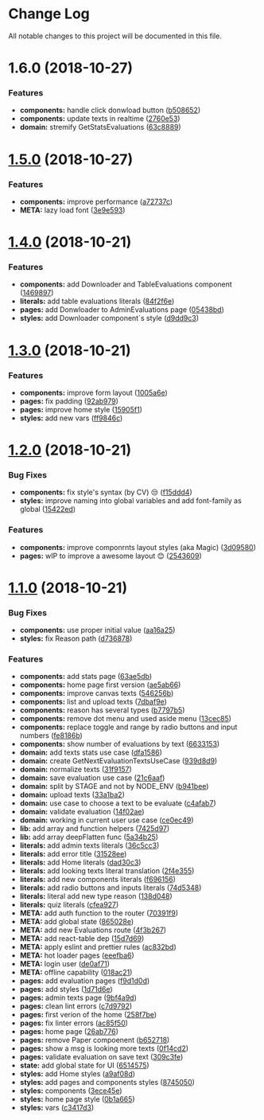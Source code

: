 # Change Log

All notable changes to this project will be documented in this file.

<a name="1.6.0"></a>
# 1.6.0 (2018-10-27)


### Features

* **components:** handle click donwload button ([b508652](https://github.com/carlosvillu/UABTexthandler/commit/b508652))
* **components:** update texts in realtime ([2760e53](https://github.com/carlosvillu/UABTexthandler/commit/2760e53))
* **domain:** stremify GetStatsEvaluations ([63c8889](https://github.com/carlosvillu/UABTexthandler/commit/63c8889))



<a name="1.5.0"></a>
# [1.5.0](https://github.com/carlosvillu/UABTexthandler/compare/1.4.0...1.5.0) (2018-10-27)


### Features

* **components:** improve performance ([a72737c](https://github.com/carlosvillu/UABTexthandler/commit/a72737c))
* **META:** lazy load font ([3e9e593](https://github.com/carlosvillu/UABTexthandler/commit/3e9e593))



<a name="1.4.0"></a>
# [1.4.0](https://github.com/carlosvillu/UABTexthandler/compare/1.3.0...1.4.0) (2018-10-21)


### Features

* **components:** add Downloader and TableEvaluations component ([1469897](https://github.com/carlosvillu/UABTexthandler/commit/1469897))
* **literals:** add table evaluations literals ([84f2f6e](https://github.com/carlosvillu/UABTexthandler/commit/84f2f6e))
* **pages:** add Donwloader to AdminEvaluations page ([05438bd](https://github.com/carlosvillu/UABTexthandler/commit/05438bd))
* **styles:** add Downloader component´s style ([d9dd9c3](https://github.com/carlosvillu/UABTexthandler/commit/d9dd9c3))



<a name="1.3.0"></a>
# [1.3.0](https://github.com/carlosvillu/UABTexthandler/compare/1.2.0...1.3.0) (2018-10-21)


### Features

* **components:** improve form layout ([1005a6e](https://github.com/carlosvillu/UABTexthandler/commit/1005a6e))
* **pages:** fix padding ([92ab979](https://github.com/carlosvillu/UABTexthandler/commit/92ab979))
* **pages:** improve home style ([15905f1](https://github.com/carlosvillu/UABTexthandler/commit/15905f1))
* **styles:** add new vars ([ff9846c](https://github.com/carlosvillu/UABTexthandler/commit/ff9846c))



<a name="1.2.0"></a>
# [1.2.0](https://github.com/carlosvillu/UABTexthandler/compare/1.1.0...1.2.0) (2018-10-21)


### Bug Fixes

* **components:** fix style's syntax (by CV) 😒 ([f15ddd4](https://github.com/carlosvillu/UABTexthandler/commit/f15ddd4))
* **styles:** improve naming into global variables and add font-family as global ([15422ed](https://github.com/carlosvillu/UABTexthandler/commit/15422ed))


### Features

* **components:** improve componrnts layout styles (aka Magic) ([3d09580](https://github.com/carlosvillu/UABTexthandler/commit/3d09580))
* **pages:** wIP to improve a awesome layout 😊 ([2543609](https://github.com/carlosvillu/UABTexthandler/commit/2543609))



<a name="1.1.0"></a>
# [1.1.0](https://github.com/carlosvillu/UABTexthandler/compare/ce0ec49...1.1.0) (2018-10-21)


### Bug Fixes

* **components:** use proper initial value ([aa16a25](https://github.com/carlosvillu/UABTexthandler/commit/aa16a25))
* **styles:** fix Reason path ([d736878](https://github.com/carlosvillu/UABTexthandler/commit/d736878))


### Features

* **components:** add stats page ([63ae5db](https://github.com/carlosvillu/UABTexthandler/commit/63ae5db))
* **components:** home page first version ([ae5ab66](https://github.com/carlosvillu/UABTexthandler/commit/ae5ab66))
* **components:** improve canvas texts ([546256b](https://github.com/carlosvillu/UABTexthandler/commit/546256b))
* **components:** list and upload texts ([7dbaf9e](https://github.com/carlosvillu/UABTexthandler/commit/7dbaf9e))
* **components:** reason has several types ([b7797b5](https://github.com/carlosvillu/UABTexthandler/commit/b7797b5))
* **components:** remove dot menu and used aside menu ([13cec85](https://github.com/carlosvillu/UABTexthandler/commit/13cec85))
* **components:** replace toggle and range by radio buttons and input numbers ([fe8186b](https://github.com/carlosvillu/UABTexthandler/commit/fe8186b))
* **components:** show number of evaluations by text ([6633153](https://github.com/carlosvillu/UABTexthandler/commit/6633153))
* **domain:** add texts stats use case ([dfa1586](https://github.com/carlosvillu/UABTexthandler/commit/dfa1586))
* **domain:** create GetNextEvaluationTextsUseCase ([939d8d9](https://github.com/carlosvillu/UABTexthandler/commit/939d8d9))
* **domain:** normalize texts ([31f9157](https://github.com/carlosvillu/UABTexthandler/commit/31f9157))
* **domain:** save evaluation use case ([21c6aaf](https://github.com/carlosvillu/UABTexthandler/commit/21c6aaf))
* **domain:** split by STAGE and not by NODE_ENV ([b941bee](https://github.com/carlosvillu/UABTexthandler/commit/b941bee))
* **domain:** upload texts ([33a1ba2](https://github.com/carlosvillu/UABTexthandler/commit/33a1ba2))
* **domain:** use case to choose a text to be evaluate ([c4afab7](https://github.com/carlosvillu/UABTexthandler/commit/c4afab7))
* **domain:** validate evaluation ([14f02ae](https://github.com/carlosvillu/UABTexthandler/commit/14f02ae))
* **domain:** working in current user use case ([ce0ec49](https://github.com/carlosvillu/UABTexthandler/commit/ce0ec49))
* **lib:** add array and function helpers ([7425d97](https://github.com/carlosvillu/UABTexthandler/commit/7425d97))
* **lib:** add array deepFlatten func ([5a34b25](https://github.com/carlosvillu/UABTexthandler/commit/5a34b25))
* **literals:** add admin texts literals ([36c5cc3](https://github.com/carlosvillu/UABTexthandler/commit/36c5cc3))
* **literals:** add error title ([31528ee](https://github.com/carlosvillu/UABTexthandler/commit/31528ee))
* **literals:** add Home literals ([dad30c3](https://github.com/carlosvillu/UABTexthandler/commit/dad30c3))
* **literals:** add looking texts literal translation ([2f4e355](https://github.com/carlosvillu/UABTexthandler/commit/2f4e355))
* **literals:** add new components literals ([f696156](https://github.com/carlosvillu/UABTexthandler/commit/f696156))
* **literals:** add radio buttons and inputs literals ([74d5348](https://github.com/carlosvillu/UABTexthandler/commit/74d5348))
* **literals:** literal add new type reason ([138d048](https://github.com/carlosvillu/UABTexthandler/commit/138d048))
* **literals:** quiz literals ([cfea927](https://github.com/carlosvillu/UABTexthandler/commit/cfea927))
* **META:** add auth function to the router ([70391f9](https://github.com/carlosvillu/UABTexthandler/commit/70391f9))
* **META:** add global state ([865028e](https://github.com/carlosvillu/UABTexthandler/commit/865028e))
* **META:** add new Evaluations route ([4f3b267](https://github.com/carlosvillu/UABTexthandler/commit/4f3b267))
* **META:** add react-table dep ([15d7d69](https://github.com/carlosvillu/UABTexthandler/commit/15d7d69))
* **META:** apply eslint and prettier rules ([ac832bd](https://github.com/carlosvillu/UABTexthandler/commit/ac832bd))
* **META:** hot loader pages ([eeefba6](https://github.com/carlosvillu/UABTexthandler/commit/eeefba6))
* **META:** login user ([de0af71](https://github.com/carlosvillu/UABTexthandler/commit/de0af71))
* **META:** offline capability ([018ac21](https://github.com/carlosvillu/UABTexthandler/commit/018ac21))
* **pages:** add evaluation pages ([f9d1d0d](https://github.com/carlosvillu/UABTexthandler/commit/f9d1d0d))
* **pages:** add styles ([1d71d6e](https://github.com/carlosvillu/UABTexthandler/commit/1d71d6e))
* **pages:** admin texts page ([9bf4a9d](https://github.com/carlosvillu/UABTexthandler/commit/9bf4a9d))
* **pages:** clean lint errors ([c7d9792](https://github.com/carlosvillu/UABTexthandler/commit/c7d9792))
* **pages:** first verion of the home ([258f7be](https://github.com/carlosvillu/UABTexthandler/commit/258f7be))
* **pages:** fix linter errors ([ac85f50](https://github.com/carlosvillu/UABTexthandler/commit/ac85f50))
* **pages:** home page ([26ab776](https://github.com/carlosvillu/UABTexthandler/commit/26ab776))
* **pages:** remove Paper compoenent ([b652718](https://github.com/carlosvillu/UABTexthandler/commit/b652718))
* **pages:** show a msg is looking more texts ([0f14cd2](https://github.com/carlosvillu/UABTexthandler/commit/0f14cd2))
* **pages:** validate evaluation on save text ([309c3fe](https://github.com/carlosvillu/UABTexthandler/commit/309c3fe))
* **state:** add global state for UI ([6514575](https://github.com/carlosvillu/UABTexthandler/commit/6514575))
* **styles:** add Home styles ([a9af08d](https://github.com/carlosvillu/UABTexthandler/commit/a9af08d))
* **styles:** add pages and components styles ([8745050](https://github.com/carlosvillu/UABTexthandler/commit/8745050))
* **styles:** components ([3ece45e](https://github.com/carlosvillu/UABTexthandler/commit/3ece45e))
* **styles:** home page style ([0b1a665](https://github.com/carlosvillu/UABTexthandler/commit/0b1a665))
* **styles:** vars ([c3417d3](https://github.com/carlosvillu/UABTexthandler/commit/c3417d3))



